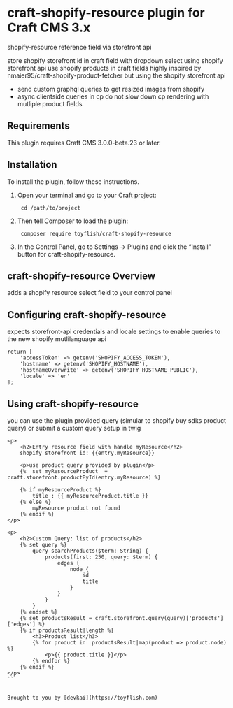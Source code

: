# craft-shopify-resource plugin for Craft CMS 3.x

shopify-resource reference field via storefront api

store shopify storefront id in craft field with dropdown select using shopify storefront api
use shopify products in craft fields highly inspired by nmaier95/craft-shopify-product-fetcher but using the shopify storefront api
- send custom graphql queries to get resized images from shopify
- async clientside queries in cp do not slow down cp rendering with mutliple product fields

## Requirements

This plugin requires Craft CMS 3.0.0-beta.23 or later.

## Installation

To install the plugin, follow these instructions.

1. Open your terminal and go to your Craft project:

        cd /path/to/project

2. Then tell Composer to load the plugin:

        composer require toyflish/craft-shopify-resource

3. In the Control Panel, go to Settings → Plugins and click the “Install” button for craft-shopify-resource.

## craft-shopify-resource Overview

adds a shopify resource select field to your control panel

## Configuring craft-shopify-resource
expects storefront-api credentials and locale settings to enable queries to the new shopify mutlilanguage api

```
return [
    'accessToken' => getenv('SHOPIFY_ACCESS_TOKEN'),
    'hostname' => getenv('SHOPIFY_HOSTNAME'),
    'hostnameOverwrite' => getenv('SHOPIFY_HOSTNAME_PUBLIC'),
    'locale' => 'en'
];
```

## Using craft-shopify-resource
you can use the plugin provided query (simular to shopify buy sdks product query)
or submit a custom query setup in twig
```
<p>
    <h2>Entry resource field with handle myResource</h2>
    shopify storefront id: {{entry.myResource}}

    <p>use product query provided by plugin</p>
    {%  set myResourceProduct  = craft.storefront.productById(entry.myResource) %}

    {% if myResourceProduct %}
        title : {{ myResourceProduct.title }}
    {% else %}
        myResource product not found
    {% endif %}
</p>

<p>
    <h2>Custom Query: list of products</h2>
    {% set query %}
        query searchProducts($term: String) {
            products(first: 250, query: $term) {
                edges {
                    node {
                        id
                        title
                    }
                }
            }
        }
    {% endset %}
    {% set productsResult = craft.storefront.query(query)['products']['edges'] %}
    {% if productsResult|length %}
        <h3>Product list</h3>
        {% for product in  productsResult|map(product => product.node) %}
            <p>{{ product.title }}</p>
        {% endfor %}
    {% endif %}
</p>
``


Brought to you by [devkai](https://toyflish.com)
